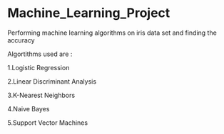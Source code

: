 # Machine_Learning_Project
Performing machine learning algorithms on iris data set and finding the accuracy

Algortithms used are :
  
  1.Logistic Regression 
  
  2.Linear Discriminant Analysis
  
  3.K-Nearest Neighbors
  
  4.Naive Bayes
  
  5.Support Vector Machines
